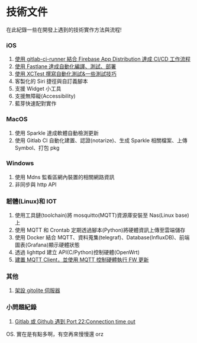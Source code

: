 # 技術文件

在此紀錄一些在開發上遇到的技術實作方法與流程!

### iOS

1. [使用 gitlab-ci-runner 結合 Firebase App Distribution 達成 CI/CD 工作流程](GitLab_Ci_&_Firebase)
1. [使用 Fastlane 達成自動化編譯、測試、部署](Fastlane)
1. [使用 XCTest 撰寫自動化測試&一些測試技巧](UITest_iOS)
1. 客製化的 Siri 捷徑與自訂義腳本
1. 支援 Widget 小工具
1. 支援無障礙(Accessibility)
1. 藍芽快速配對實作

### MacOS

1. 使用 Sparkle 達成軟體自動檢測更新
1. 使用 Gitlab CI 自動化建置、認證(notarize)、生成 Sparkle 相關檔案、上傳 Symbol、打包 pkg

### Windows

1. 使用 Mdns 監看區網內裝置的相關網路資訊
1. 非同步與 http API

### 韌體(Linux)和 IOT

1. 使用工具鏈(toolchain)將 mosquitto(MQTT)資源庫安裝至 Nas(Linux base)上
1. 使用 MQTT 和 Crontab 定期透過腳本(Python)將硬體資訊上傳至雲端儲存
1. 使用 Docker 結合 MQTT、資料蒐集(telegraf)、Database(InfluxDB)、前端圖表(Grafana)顯示硬體狀態
1. 透過 lighttpd 建立 API(C/Python)控制硬體(OpenWrt)
1. [建置 MQTT Client，並使用 MQTT 控制硬體執行 FW 更新](FW_Dev\MQTT_Client)

### 其他

1. [架設 gitolite 伺服器](Gitolite_Server)

### 小問題紀錄

1. [Gitlab 或 Github 遇到 Port 22:Connection time out](小問題/Port22_Connection_time_out)

OS. 實在是有點多啊，有空再來慢慢還 orz

